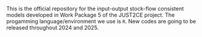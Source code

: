 This is the official repository for the input-output stock-flow consistent models developed in Work Package 5 of the JUST2CE project. The progamming language/environment we use is `R`. New codes are going to be released throughout 2024 and 2025.
